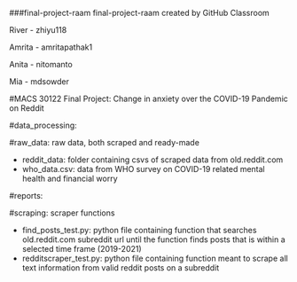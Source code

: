 ###final-project-raam
final-project-raam created by GitHub Classroom

River - zhiyu118

Amrita - amritapathak1

Anita - nitomanto

Mia - mdsowder

#MACS 30122 Final Project: Change in anxiety over the COVID-19 Pandemic on Reddit

#data_processing:

#raw_data: raw data, both scraped and ready-made
 - reddit_data: folder containing csvs of scraped data from old.reddit.com
 - who_data.csv: data from WHO survey on COVID-19 related mental health and financial worry

#reports:

#scraping: scraper functions
 - find_posts_test.py: python file containing function that searches old.reddit.com subreddit url until the function finds posts that is within a selected time frame (2019-2021)
 - redditscraper_test.py: python file containing function meant to scrape all text information from valid reddit posts on a subreddit

